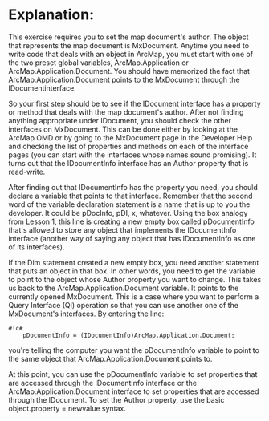 # Explanation: #

This exercise requires you to set the map document's author. The object that represents the map document is MxDocument. Anytime you need to write code that deals with an object in ArcMap, you must start with one of the two preset global variables, ArcMap.Application or ArcMap.Application.Document. You should have memorized the fact that ArcMap.Application.Document points to the MxDocument through the IDocumentinterface.

So your first step should be to see if the IDocument interface has a property or method that deals with the map document's author. After not finding anything appropriate under IDocument, you should check the other interfaces on MxDocument. This can be done either by looking at the ArcMap OMD or by going to the MxDocument page in the Developer Help and checking the list of properties and methods on each of the interface pages (you can start with the interfaces whose names sound promising). It turns out that the IDocumentInfo interface has an Author property that is read-write.

After finding out that IDocumentInfo has the property you need, you should declare a variable that points to that interface.  Remember that the second word of the variable declaration statement is a name that is up to you the developer. It could be pDocInfo, pDI, x, whatever. Using the box analogy from Lesson 1, this line is creating a new empty box called pDocumentInfo that's allowed to store any object that implements the IDocumentInfo interface (another way of saying any object that has IDocumentInfo as one of its interfaces).

If the Dim statement created a new empty box, you need another statement that puts an object in that box. In other words, you need to get the variable to point to the object whose Author property you want to change. This takes us back to the ArcMap.Application.Document variable. It points to the currently opened MxDocument. This is a case where you want to perform a Query Interface (QI) operation so that you can use another one of the MxDocument's interfaces. By entering the line:
 
```
#!c#
	pDocumentInfo = (IDocumentInfo)ArcMap.Application.Document;  
``` 

you're telling the computer you want the pDocumentInfo variable to point to the same object that ArcMap.Application.Document points to.

At this point, you can use the pDocumentInfo variable to set properties that are accessed through the IDocumentInfo interface or the ArcMap.Application.Document interface to set properties that are accessed through the IDocument. To set the Author property, use the basic object.property = newvalue syntax.
